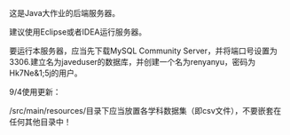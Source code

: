 这是Java大作业的后端服务器。

建议使用Eclipse或者IDEA运行服务器。

要运行本服务器，应当先下载MySQL Community Server，并将端口号设置为3306.建立名为javeduser的数据库，并创建一个名为renyanyu，密码为Hk7Ne&1;5j的用户。

9/4使用更新：

/src/main/resources/目录下应当放置各学科数据集（即csv文件），不要嵌套在任何其他目录中！
